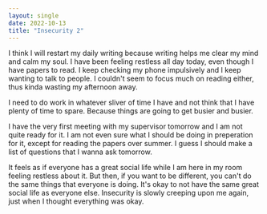 ```yaml
---
layout: single
date: 2022-10-13
title: "Insecurity 2"
---
```

I think I will restart my daily writing because writing helps me clear my mind and calm my soul. I have been feeling restless all day today, even though I have papers to read. I keep checking my phone impulsively and I keep wanting to talk to people. I couldn't seem to focus much on reading either, thus kinda wasting my afternoon away. 

I need to do work in whatever sliver of time I have and not think that I have plenty of time to spare. Because things are going to get busier and busier. 

I have the very first meeting with my supervisor tomorrow and I am not quite ready for it. I am not even sure what I should be doing in preperation for it, except for reading the papers over summer. I guess I should make a list of questions that I wanna ask tomorrow. 

It feels as if everyone has a great social life while I am here in my room feeling restless about it. But then, if you want to be different, you can't do the same things that everyone is doing. It's okay to not have the same great social life as everyone else. Insecurity is slowly creeping upon me again, just when I thought everything was okay. 
